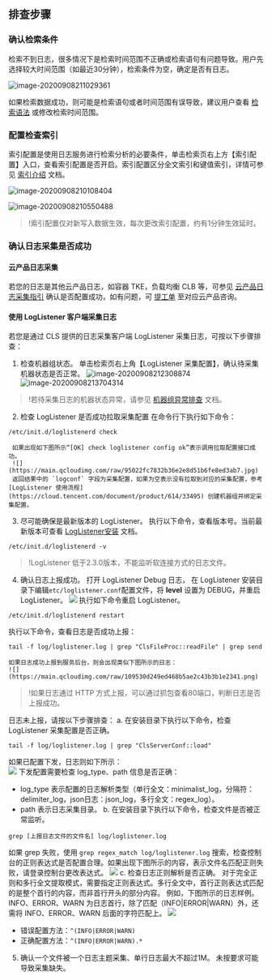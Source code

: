 ## 排查步骤

### 确认检索条件

检索不到日志，很多情况下是检索时间范围不正确或检索语句有问题导致。用户先选择较大时间范围（如最近30分钟），检索条件为空，确定是否有日志。

![image-20200908211029361](https://main.qcloudimg.com/raw/931b84910454b3972ee4fa05b6a1b698.png)

如果检索数据成功，则可能是检索语句或者时间范围有误导致，建议用户查看 [检索语法](https://cloud.tencent.com/document/product/614/47044) 或修改检索时间范围。

### 配置检查索引

索引配置是使用日志服务进行检索分析的必要条件，单击检索页右上方【索引配置】入口，查看索引配置是否开启。索引配置区分全文索引和键值索引，详情可参见 [索引介绍](https://cloud.tencent.com/document/product/614/16981) 文档。

![image-20200908210108404](https://main.qcloudimg.com/raw/f0d25aba51695a27166497d6de94245c.png)

![image-20200908210550488](https://main.qcloudimg.com/raw/ea85f223c07019d33f88250aae02dfc7.png)

>!索引配置仅对新写入数据生效，每次更改索引配置，约有1分钟生效延时。

### 确认日志采集是否成功

#### 云产品日志采集

若您的日志是其他云产品日志，如容器 TKE，负载均衡 CLB 等，可参见 [云产品日志采集指引](https://cloud.tencent.com/document/product/614/47611) 确认是否配置成功，如有问题，可 [提工单](https://console.cloud.tencent.com/workorder/category) 至对应云产品咨询。

#### 使用 LogListener 客户端采集日志

 若您是通过 CLS 提供的日志采集客户端 LogListener 采集日志，可按以下步骤排查：
1. 检查机器组状态。
单击检索页右上角【LogListener 采集配置】，确认待采集机器状态是否正常。
     ![image-20200908212308874](https://main.qcloudimg.com/raw/7ac279ae3d62718421e3f04d028d6ee3.png)
     ![image-20200908213704314](https://main.qcloudimg.com/raw/98471d5abe8154d3767ac3c64ae7ed4b.png)
>!若待采集日志的机器状态异常，请参见 [机器组异常排查](https://cloud.tencent.com/document/product/614/17424) 文档。
		 
2. 检查 LogListener 是否成功拉取采集配置
     在命令行下执行如下命令：
```shell
/etc/init.d/loglistenerd check
```
     如果出现如下图所示“[OK] check loglistener config ok”表示调用拉取配置接口成功。
     ![](https://main.qcloudimg.com/raw/95022fc7832b36e2e8d51b6fe8ed3ab7.jpg)
     返回结果中的 `logconf` 字段为采集配置，如果为空表示没有拉取到对应的采集配置，参考 [LogListener 使用流程](https://cloud.tencent.com/document/product/614/33495) 创建机器组并绑定采集配置。
3. 尽可能确保是最新版本的 LogListener。
     执行以下命令，查看版本号。当前最新版本可查看 [LogListener安装](https://cloud.tencent.com/document/product/614/17414#1.-.E4.B8.8B.E8.BD.BD.E5.AE.89.E8.A3.85-loglistener) 文档。
```shell
/etc/init.d/loglistenerd -v
```
>!LogListener 低于2.3.0版本，不能监听软连接方式的日志文件。
4. 确认日志上报成功。
打开 LogListener Debug 日志， 在 LogListener 安装目录下编辑`etc/loglistener.conf`配置文件，将 **level** 设置为 DEBUG，并重启 LogListener。
  ![](https://main.qcloudimg.com/raw/05bc0bec901147c2b9e6550a85fa7d82.png)
执行如下命令重启 LogListener。
```shell
/etc/init.d/loglistenerd restart
```
执行以下命令，查看日志是否成功上报：
```shell
tail -f log/loglistener.log | grep "ClsFileProc::readFile" | grep send
```
    如果日志成功上报到服务后台，则会出现类似下图所示的日志：
    ![](https://main.qcloudimg.com/raw/109530d249ed468b5ae2c43b3b1e2341.png)
>!如果日志通过 HTTP 方式上报，可以通过抓包查看80端口，判断日志是否上报成功。

日志未上报，请按以下步骤排查：
a. 在安装目录下执行以下命令，检查 LogListener 采集配置是否正确。
```shell
tail -f log/loglistener.log | grep "ClsServerConf::load"
```
如果已配置下发，日志则如下所示：    
![](https://main.qcloudimg.com/raw/d8b24591c6f601af31e57cab8995fd52.png)
下发配置需要检查 log_type、path 信息是否正确：        
 - log_type 表示配置的日志解析类型（单行全文：minimalist_log，分隔符：delimiter_log，json日志：json_log，多行全文：regex_log）。   
 - path 表示日志采集目录。
b. 在安装目录下执行以下命令，检查文件是否被正常监听。
```shell
grep [上报日志文件的文件名] log/loglistener.log
```
如果 grep 失败，使用 `grep regex_match log/loglistener.log` 搜索，检查控制台的正则表达式是否配置合理。如果出现下图所示的内容，表示文件名匹配正则失败，请登录控制台更改表达式。
![](https://main.qcloudimg.com/raw/8b9756fc97dc9fe38e49ddde4fb20335.png)
c. 检查日志正则解析是否正确。
对于完全正则和多行全文提取模式，需要指定正则表达式。多行全文中，首行正则表达式匹配的是整个首行的内容，而非首行开头的部分内容。
例如，下图所示的日志样例。 INFO、ERROR、WARN 为日志首行，除了匹配（INFO|ERROR|WARN）外，还需将 INFO、ERROR、WARN 后面的字符匹配上。
![](https://main.qcloudimg.com/raw/c43a440e46ca0ff82d21275d90557e44.png)
-  错误配置方法：`^(INFO|ERROR|WARN)`
-  正确配置方法：`^(INFO|ERROR|WARN).*`


5. 确认一个文件被一个日志主题采集、单行日志最大不超过1M。
   未按要求可能导致采集缺失。



